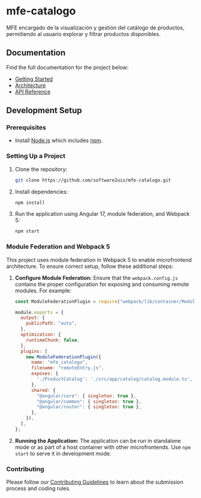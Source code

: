 # mfe-catalogo
MFE encargado de la visualización y gestión del catálogo de productos, permitiendo al usuario explorar y filtrar productos disponibles.

## Documentation

Find the full documentation for the project below:

- [Getting Started](#)
- [Architecture](#)
- [API Reference](#)

## Development Setup

### Prerequisites

- Install [Node.js](https://nodejs.org) which includes [npm](https://www.npmjs.com/get-npm).

### Setting Up a Project

1. Clone the repository:
   ```bash
   git clone https://github.com/software2uis/mfe-catalogo.git
   ```
2. Install dependencies:
   ```bash
   npm install
   ```

3. Run the application using Angular 17, module federation, and Webpack 5:
   ```bash
   npm start
   ```

### Module Federation and Webpack 5

This project uses module federation in Webpack 5 to enable microfrontend architecture. To ensure correct setup, follow these additional steps:

1. **Configure Module Federation:**
   Ensure that the `webpack.config.js` contains the proper configuration for exposing and consuming remote modules. For example:

   ```javascript
   const ModuleFederationPlugin = require("webpack/lib/container/ModuleFederationPlugin");

   module.exports = {
     output: {
       publicPath: "auto",
     },
     optimization: {
       runtimeChunk: false,
     },
     plugins: [
       new ModuleFederationPlugin({
         name: "mfe_catalogo",
         filename: "remoteEntry.js",
         exposes: {
           './ProductCatalog': './src/app/catalog/catalog.module.ts',
         },
         shared: {
           "@angular/core": { singleton: true },
           "@angular/common": { singleton: true },
           "@angular/router": { singleton: true },
         },
       }),
     ],
   };
   ```

2. **Running the Application:**
   The application can be run in standalone mode or as part of a host container with other microfrontends. Use `npm start` to serve it in development mode.

### Contributing

Please follow our [Contributing Guidelines](https://github.com/software2uis/.github/blob/main/CONTRIBUTING.md) to learn about the submission process and coding rules.
